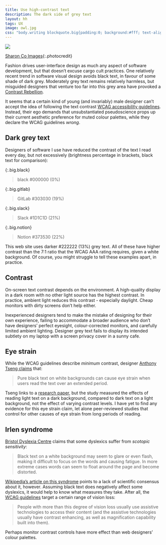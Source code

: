 ```yaml
---
title: Use high-contrast text
description: The dark side of grey text
layout: hh
tags: UX
image: owl.jpg
css: "body.writing blockquote.big{padding:0; background:#fff; text-align:center; max-width:38em;} blockquote.black{color:#000} blockquote.gitlab{color:#303030} blockquote.slack{color:#1D1C1D} blockquote.notion{color:#373530}"
---
```


![](owl.jpg)

[Sharon Co Images](https://unsplash.com/photos/fH1ysCzWjo4){:.photocredit}

Fashion drives user-interface design as much any aspect of software development, 
but that doesn’t excuse cargo cult practices.
One relatively recent trend in software visual design avoids black text, in favour of some shade of dark grey.
Moderately grey text remains relatively harmless, but misguided designers that venture too far into this grey area have provoked a
[Contrast Rebellion](https://contrastrebellion.com).

It seems that a certain kind of young (and invariably) male designer can’t accept the idea of following the text contrast
[WCAG accessibility guidelines](https://www.w3.org/TR/UNDERSTANDING-WCAG20/visual-audio-contrast-contrast.html).
Instead, their ego demands that unsubstantiated pseudoscience props up their current aesthetic preference for muted colour palettes, while they declare the WCAG guidelines _wrong_.

## Dark grey text

Designers of software I use have reduced the contrast of the text I read every day, but not excessively (brightness percentage in brackets, black text for comparison):

{:.big.black}
> black #000000 (0%)

{:.big.gitlab}
> GitLab #303030 (19%)

{:.big.slack}
> Slack #1D1C1D (21%)

{:.big.notion}
> Notion #373530 (22%)

This web site uses darker #222222 (13%) grey text.
All of these have higher contrast than the 7:1 ratio that the WCAG AAA rating requires, given a white background.
Of course, you might struggle to tell these examples apart, in practice.


## Contrast

On-screen text contrast depends on the environment.
A high-quality display in a dark room with no other light source has the highest contrast.
In practice, ambient light reduces this contrast - especially daylight.
Cheap monitors with dirty screens don’t help either.

Inexperienced designers tend to make the mistake of designing for their own experience, failing to accommodate a broader audience who don’t have designers’ perfect eyesight, colour-corrected monitors, and carefully limited ambient lighting.
Designer grey text fails to display its intended subtlety on my laptop with a screen privacy cover in a sunny cafe.


## Eye strain

While the WCAG guidelines describe _minimum_ contrast, designer
[Anthony Tseng claims](https://uxmovement.com/content/why-you-should-never-use-pure-black-for-text-or-backgrounds/) that:

> Pure black text on white backgrounds can cause eye strain when users read the text over an extended period.

Tseng links to a [research paper](https://www.nature.com/articles/s41598-018-28904-x),
but the study measured the effects of reading light text on a dark background, compared to dark text on a light background, not the effect of varying contrast levels.
I have yet to find any evidence for this eye strain claim, let alone peer-reviewed studies that control for other causes of eye strain from long periods of reading.


## Irlen syndrome

[Bristol Dyslexia Centre](http://www.dyslexiacentre.co.uk/visual-difficulties/)
claims that some dyslexics suffer from _scotopic sensitivity_:

> Black text on a white background may seem to glare or even flash, making it difficult to focus on the words and causing fatigue.
> In more extreme cases words can seem to float around the page and become distorted.

[Wikipedia’s article on this syndrome](https://en.wikipedia.org/wiki/Irlen_syndrome)
points to a lack of scientific consensus about it, however.
Assuming black text does negatively affect some dyslexics, it would help to know what measures they take.
After all, the 
[WCAG guidelines](https://www.w3.org/TR/UNDERSTANDING-WCAG20/visual-audio-contrast-contrast.html#visual-audio-contrast-contrast-intent-head)
target a certain range of vision loss:

> People with more than this degree of vision loss usually use assistive technologies to access their content (and the assistive technologies usually have contrast enhancing, as well as magnification capability built into them).

Perhaps monitor contrast controls have more effect than web designers’ colour palettes.
